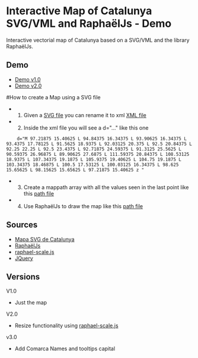 # Interactive Map of Catalunya SVG/VML and RaphaëlJs - Demo
Interactive vectorial map of Catalunya based on a SVG/VML and the library RaphaëlJs.

## Demo

- [Demo v1.0](http://demo.catalunyamedieval.es/map1)
- [Demo v2.0](http://demo.catalunyamedieval.es/map2)

#How to create a Map using a SVG file

- 1) Given a [SVG file](http://demo.catalunyamedieval.es/map1/src/Mapa_comarcal_de_Catalunya.svg) you can rename it to xml [XML file](http://demo.catalunyamedieval.es/map1/xml/Mapa_comarcal_de_Catalunya.svg.xml)
- 2) Inside the xml file you will see a d="..." like this one
```
	d="M 97.21875 15.40625 L 94.84375 16.34375 L 93.90625 16.34375 L 93.4375 17.78125 L 91.5625 18.9375 L 92.03125 20.375 L 92.5 20.84375 L 92.25 22.25 L 92.5 23.4375 L 92.71875 24.59375 L 91.3125 25.5625 L 90.59375 26.96875 L 89.90625 27.6875 L 111.59375 20.84375 L 108.53125 18.9375 L 107.34375 19.1875 L 105.9375 19.40625 L 104.75 19.1875 L 103.34375 18.46875 L 100.5 17.53125 L 100.03125 16.34375 L 98.625 15.65625 L 98.15625 15.65625 L 97.21875 15.40625 z "
```
- 3) Create a mappath array with all the values seen in the last point like this [path file](http://demo.catalunyamedieval.es/map1/js/catalunya-map-path.js)
- 4) Use RaphaëlJs to draw the map like this [path file](http://demo.catalunyamedieval.es/map1/js/catalunya-map-init.js)

## Sources
- [Mapa SVG de Catalunya](http://commons.wikimedia.org/wiki/File:Mapa_comarcal_de_Catalunya.svg)
- [RaphaëlJs](http://raphaeljs.com)
- [raphael-scale.js](http://www.shapevent.com/scaleraphael/)
- [JQuery](http://jquery.com/)

## Versions
V1.0 
- Just the map

V2.0
- Resize functionality using [raphael-scale.js](http://www.shapevent.com/scaleraphael/)

v3.0
- Add Comarca Names and tooltips capital